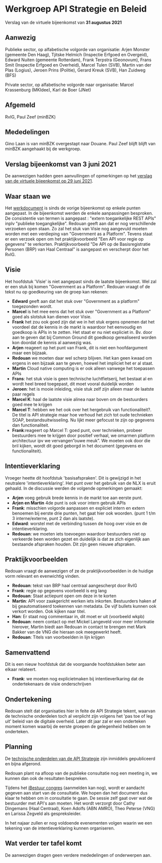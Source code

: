 # Werkgroep API Strategie en Beleid
Verslag van de virtuele bijeenkomst van **31 augustus 2021**

## Aanwezig
Publieke sector, op alfabetische volgorde van organisatie:
Arjen Monster (gemeente Den Haag), Tjitske Helmich (Inspectie Erfgoed en Overgeid), Edward Nuiten (gemeente Rotterdam), Frank Terpstra (Geonovum), Frans Smit (Inspectie Erfgoed en Overheid), Marcel Tulen (SVB), Martin van der Plas (Logius), Jeroen Prins (Politie), Gerard Kreuk (SVB), Han Zuidweg (BFS)

Private sector, op alfabetische volgorde naar organisatie:
Marcel Krassenburg (MKIdee), Karl de Boer (JNet)

## Afgemeld
RvIG, Paul Zeef (minBZK)

## Mededelingen
Gino Laan is van minBZK overgestapt naar Douane. Paul Zeef blijft blijft van minBZK aangehaakt bij de werkgroep.

## Verslag bijeenkomst van 3 juni 2021
De aanwezigen hadden geen aanvullingen of opmerkingen op het [verslag van de virtuele bijeenkomst op 29 juni 2021](https://github.com/Geonovum/KP-APIs/blob/master/Werkgroep%20API%20strategie%20en%20beleid/Verslagen/Verslag%2020210629%20WG%20Strategie%20en%20Beleid.md).

## Waar staan we
Het  [werkdocument](https://github.com/Geonovum/KP-APIs/blob/master/Werkgroep%20API%20strategie%20en%20beleid/Werkversie/api-strategie-overheid.md) is sinds de vorige bijeenkomst op enkele punten aangepast. In de bijeenkomst werden de enkele aanpassingen besproken. De consistentie van termen is aangepast : "extern toegankelijke REST APIs" inplv "publieke toegangkelijke". Redouan geeft aan dat er nog verschillende verzoeken open staan. Zo zal het stuk van Visie nog aangevuld moeten worden met een verdieping van "Government as a Platform". Tevens staat er een verzoek open om het praktijkvoorbeeld "Een API voor regie op gegevens" te verkorten. Praktijkvoorbeeld "De API op de Basisregistratie Personen (BRP) van Haal Centraal" is aangepast en verscherpt door het RvIG.

## Visie
Het hoofdstuk 'Visie' is niet aangepast sinds de laatste bijeenkomst. Wel zal er een stuk bij komen "Government as a Platform".
Redouan vraagt of de tekst nu op goedkeuring van de groep kan rekenen:

- **Edward** geeft aan dat het stuk over "Government as a platform" toegezonden wordt.
- **Marcel** is het mee eens dat het stuk over "Government as a Platform" goed als slotstuk kan dienen voor Visie.
- **Frank** het zou ook goed zijn dat we in het stuk ergens opnemen dat het voordeel dat de kennis in de markt is waardoor het eenvoudig en goedkoop is APIs in te zetten. Het staat er nu niet expliciet in. Bv. door aan te geven dat bij Common Ground dit goedkoop gerealiseerd worden kon doordat de kennis al aanwezig was.
- **Arjen** reageert op het punt van Frank, dit is niet een hoofdargument maar een bijzaak. 
- **Redouan** we moeten daar wel scherp blijven. Het kan geen kwaad om ergens in een bijzaak aan te geven, hoewel het impliciet het er al staat. 
- **Martin** Cloud native computing is er ook alleen vanwege het toepassen APIs
- **Frans**: het stuk visie is geen technische luchtfietserij, het bestaat al en wordt heel breed toegepast, dit moet vooral duidelijk worden
- **Jeroen**: het is mooie inleiding, visie stuk zelf zijn alleen maar de laatste paar regels
- **Marcel K**: haal de laatste visie alinea naar boven om de bestuurders goed mee te krijgen
- **Marcel T**: hebben we het ook over het hergebruik van functionaliteit?. De titel is API strategie maar hoe verhoud het zich tot oude technieken SOAP, bestandsuitwisseling. Nu lijkt meer gefocust te zijn op gegevens dan functionaliteit.
- **Frank**:reageert op Marcel T: goed punt, over technieken, probeer bestuurders mee te krijgen door positief verhaal, we omarmen platform architectuur ipv we vervangen”ouwe meuk”. We moeten ook door die bril kijken, wordt dit goed geborgd in het document (gegevens en functionaliteit).

## Intentieverklaring
Vroeger heette dit hoofdstuk 'basisafspraken'. Dit is gewijzigd in het neutralere 'intentieverklaring'. Het punt over het gebruik van de NLX is eruit gehaald. In de discussie werden de volgende opmerkingen gemaakt:

- **Arjen** voeg gebruik brede kennis in de markt toe aan eerste punt. 
- **Arjen en Martin** 4de punt is ook voor intern gebruik APIs
- **Frank**: misschien volgorde aanpassen en expliciet intern en extern benoemen bij eerste drie punten, het gaat hier ook woorden. (punt 1 t/m 3 interne/externe, punt 2 dan als laatste).  
- **Edward**: worstel met de verbinding tussen de hoog over visie en de intentieverklaring.
- **Redouan**: we moeten iets toevoegen waardoor bestuurders niet op verkeerde been worden gezet en duidelijk is dat ze zich eigenlijk aan bestaande afspraken houden. Dit zijn geen nieuwe afspraken.

## Praktijkvoorbeelden
Redouan vraagt de aanwezigen of ze de praktijkvoorbeelden in de huidige vorm relevant en evenwichtig vinden. 

- **Redouan**: tekst van BRP haal centraal aangescherpt door RvIG
- **Frank**: regie op gegevens voorbeeld is erg lang
- **Redouan**: Staat actiepunt open om deze in te korten
- **Martin**: API voor zaakgericht werken iets inkorten. Bestuurders haken af bij geautomatiseerd toekennen van metadata. De vijf bullets kunnen ook verkort worden. Ook kijken naar titel.
- **Han**: Er staat nog commentaar in, dit moet er uit (voorbeeld wkpb)
- **Redouan**: neem contact op met Mickel Langeveld voor meer informatie hierover, Martin biedt aan Redouan in contact te brengen met Mark Bakker van de VNG die hieraan ook meegewerkt heeft.
- **Redouan**: Titels van voorbeelden in lijn krijgen

## Samenvattend
Dit is een nieuw hoofdstuk dat de voorgaande hoofdstukken beter aan elkaar relateert. 

- **Frank**: we moeten nog explicietmaken bij intentieverlkaring dat de ondertekenaars de visie onderschrijven

## Ondertekening
Redouan stelt dat organisaties hier in feite de API Strategie tekent, waarvan de technische onderdelen toch al verplicht zijn volgens het 'pas toe of leg uit' beleid van de digitale overheid. Later dit jaar zal er een onderteken moment komen waarbij de eerste groepen de gelegenheid hebben om te onderteken.


## Planning
De [technische onderdelen van de API Strategie](https://docs.geostandaarden.nl/api/API-Strategie/) zijn inmiddels gepubliceerd en bijna afgerond.

Redouan plant na afloop van de publieke consultatie nog een meeting in, we kunnen dan ook de resultaten bespreken. 

Tijdens het [iBestuur congres](https://ibestuur.nl/nieuws/wat-een-moderne-bestuurder-met-api-s-moet) (aanmelden kan nog), wordt er aandacht gegeven aan start van de consultatie. We hopen dan het document dus klaar te hebben om in consultatie te gaan. De sessie zelf gaat over wat de bestuurder met API's aan moeten. Het wordt verzorgt door Cathy Dingemans (Haal Centraal), Koen Adolfs (ABN AMRO), Theo Peterse (VNG) en Larissa Zegveld als gespreksleider. 

In het najaar zullen er nog voldoende evenementen volgen waarin we een tekening van de intentieverklaring kunnen organiseren.

## Wat verder ter tafel komt
De aanwezigen dragen geen verdere mededelingen of onderwerpen aan.
